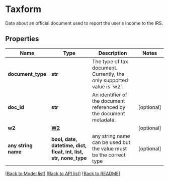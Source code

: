 # Taxform

Data about an official document used to report the user's income to the IRS.

## Properties
Name | Type | Description | Notes
------------ | ------------- | ------------- | -------------
**document_type** | **str** | The type of tax document. Currently, the only supported value is &#x60;w2&#x60;. | 
**doc_id** | **str** | An identifier of the document referenced by the document metadata. | [optional] 
**w2** | [**W2**](W2.md) |  | [optional] 
**any string name** | **bool, date, datetime, dict, float, int, list, str, none_type** | any string name can be used but the value must be the correct type | [optional]

[[Back to Model list]](../README.md#documentation-for-models) [[Back to API list]](../README.md#documentation-for-api-endpoints) [[Back to README]](../README.md)


